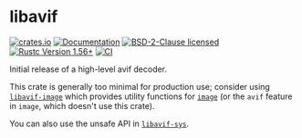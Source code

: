 # libavif

[![crates.io](https://img.shields.io/crates/v/libavif.svg)](https://crates.io/crates/libavif)
[![Documentation](https://docs.rs/libavif/badge.svg)](https://docs.rs/libavif)
[![BSD-2-Clause licensed](https://img.shields.io/crates/l/libavif.svg)](LICENSE)
[![Rustc Version 1.56+](https://img.shields.io/badge/rustc-1.56+-lightgray.svg)](https://blog.rust-lang.org/2021/10/21/Rust-1.56.0.html)
[![CI](https://github.com/njaard/libavif-rs/workflows/CI/badge.svg)](https://github.com/njaard/libavif-rs/actions?query=workflow%3ACI)

Initial release of a high-level avif decoder.

This crate is generally too minimal for production use;
consider using [`libavif-image`](https://crates.io/crates/libavif-image)
which provides utility functions for [`image`](https://crates.io/crates/image)
(or the `avif` feature in `image`, which doesn't use this crate).

You can also use the unsafe API in [`libavif-sys`](https://crates.io/crates/libavif-sys).

